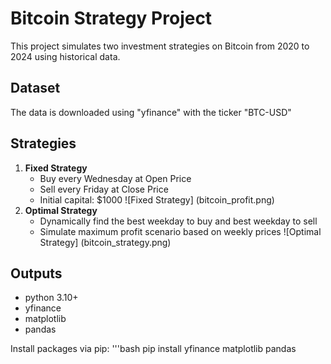 # Bitcoin Strategy Project
This project simulates two investment strategies on Bitcoin from 2020 to 2024 using historical data.

## Dataset
The data is downloaded using "yfinance" with the ticker "BTC-USD"

## Strategies

1. **Fixed Strategy**
   - Buy every Wednesday at Open Price
   - Sell every Friday at Close Price
   - Initial capital: $1000
![Fixed Strategy]
(bitcoin_profit.png)
2. **Optimal Strategy**
   - Dynamically find the best weekday to buy and best weekday to sell
   - Simulate maximum profit scenario based on weekly prices
![Optimal Strategy]
(bitcoin_strategy.png)
## Outputs

- python 3.10+
- yfinance
- matplotlib
- pandas

Install packages via pip:
'''bash
pip install yfinance matplotlib pandas

